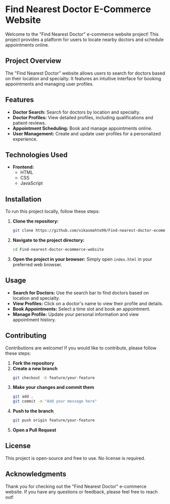 
# Find Nearest Doctor E-Commerce Website

Welcome to the "Find Nearest Doctor" e-commerce website project! This project provides a platform for users to locate nearby doctors and schedule appointments online.

## Project Overview

The "Find Nearest Doctor" website allows users to search for doctors based on their location and specialty. It features an intuitive interface for booking appointments and managing user profiles.

## Features

- **Doctor Search:** Search for doctors by location and specialty.
- **Doctor Profiles:** View detailed profiles, including qualifications and patient reviews.
- **Appointment Scheduling:** Book and manage appointments online.
- **User Management:** Create and update user profiles for a personalized experience.

## Technologies Used

- **Frontend:**
  - HTML
  - CSS
  - JavaScript

## Installation

To run this project locally, follow these steps:

1. **Clone the repository:**
    ```bash
    git clone https://github.com/vikasmahto99/Find-nearest-doctor-ecommerce-website.git
    ```

2. **Navigate to the project directory:**
    ```bash
    cd Find-nearest-doctor-ecommerce-website
    ```

3. **Open the project in your browser:**
    Simply open `index.html` in your preferred web browser.

## Usage

- **Search for Doctors:** Use the search bar to find doctors based on location and specialty.
- **View Profiles:** Click on a doctor's name to view their profile and details.
- **Book Appointments:** Select a time slot and book an appointment.
- **Manage Profile:** Update your personal information and view appointment history.

## Contributing

Contributions are welcome! If you would like to contribute, please follow these steps:

1. **Fork the repository**
2. **Create a new branch**
    ```bash
    git checkout -b feature/your-feature
    ```
3. **Make your changes and commit them**
    ```bash
    git add .
    git commit -m "Add your message here"
    ```
4. **Push to the branch**
    ```bash
    git push origin feature/your-feature
    ```
5. **Open a Pull Request**

## License

This project is open-source and free to use. No license is required.

## Acknowledgments


Thank you for checking out the "Find Nearest Doctor" e-commerce website. If you have any questions or feedback, please feel free to reach out!

